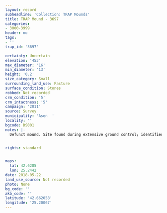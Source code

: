 ```yaml
---
layout: record
subheadline: 'Collection: TRAP Mounds'
title: TRAP Mound - 3697
categories:
- 3000-3999
header: no
tags:
- ''
trap_id: '3697'

certainty: Uncertain
elevation: '453'
max_diameter: '16'
min_diameter: '13'
height: '0.2'
size_category: Small
surrounding_land_use: Pasture
surface_condition: Stones
robbed: Not recorded
crm_condition: '5'
crm_intactness: '5'
campaign: '2011'
source: Survey
municipality: 'Asen  '
locality: ''
bgcode: DS001
notes: |-
  Defunct mound. Site found during extensive ground control; identified as mound but not fully registered.


rights: standard


maps:
  lat: 42.6285
  lon: 25.2442
date: 2018-05-22
land_use_source: Not recorded
photo: None
bg_code: ''
akb_code: ''
latitude: '42.662058'
longitude: '25.20067'
---
```

